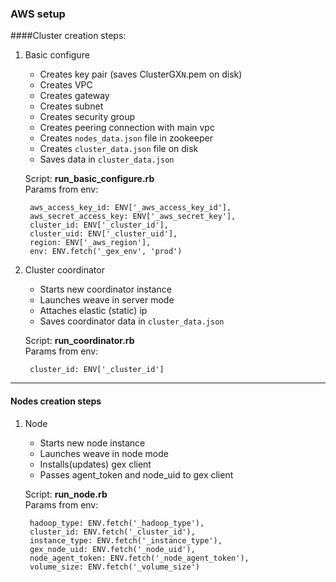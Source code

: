 ### AWS setup

####Cluster creation steps:

1. Basic configure
    - Creates key pair (saves ClusterGX`N`.pem on disk)
    - Creates VPC
    - Creates gateway
    - Creates subnet
    - Creates security group
    - Creates peering connection with main vpc
    - Creates `nodes_data.json` file in zookeeper
    - Creates `cluster_data.json` file on disk
    - Saves data in `cluster_data.json`
    
    Script: **run_basic_configure.rb**  
    Params from env: 
        
        aws_access_key_id: ENV['_aws_access_key_id'],
        aws_secret_access_key: ENV['_aws_secret_key'],
        cluster_id: ENV['_cluster_id'],
        cluster_uid: ENV['_cluster_uid'],
        region: ENV['_aws_region'],
        env: ENV.fetch('_gex_env', 'prod')


2. Cluster coordinator
    - Starts new coordinator instance
    - Launches weave in server mode
    - Attaches elastic (static) ip
    - Saves coordinator data in `cluster_data.json`
    
    Script: **run_coordinator.rb**  
    Params from env:
    
        cluster_id: ENV['_cluster_id']
---

#### Nodes creation steps

1. Node
    - Starts new node instance
    - Launches weave in node mode
    - Installs(updates) gex client
    - Passes agent_token and node_uid to gex client
    
    Script: **run_node.rb**  
    Params from env:
    
        hadoop_type: ENV.fetch('_hadoop_type'),
        cluster_id: ENV.fetch('_cluster_id'),
        instance_type: ENV.fetch('_instance_type'),
        gex_node_uid: ENV.fetch('_node_uid'),
        node_agent_token: ENV.fetch('_node_agent_token'),
        volume_size: ENV.fetch('_volume_size')